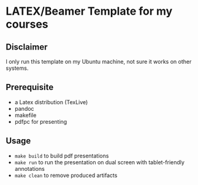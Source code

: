 # LATEX/Beamer Template for my courses

## Disclaimer

I only run this template on my Ubuntu machine, not sure it works on other systems.

## Prerequisite

* a Latex distribution (TexLive)
* pandoc
* makefile
* pdfpc for presenting

## Usage

* ```make build``` to build pdf presentations
* ```make run``` to run the presentation on dual screen with tablet-friendly annotations
* ```make clean``` to remove produced artifacts
